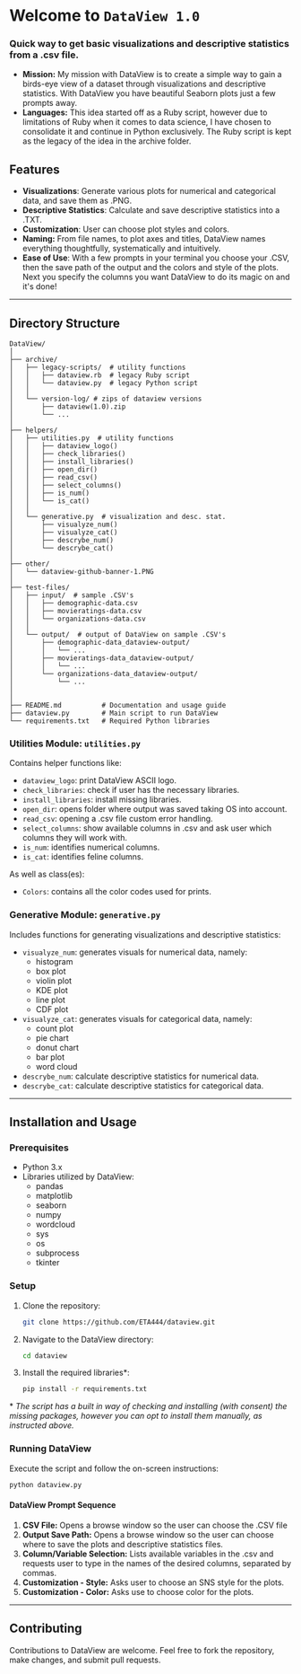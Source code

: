 # Welcome to `DataView 1.0`
### Quick way to get basic visualizations and descriptive statistics from a .csv file.

- **Mission:** My mission with DataView is to create a simple way to gain a birds-eye view of a dataset through visualizations and descriptive statistics. With DataView you have beautiful Seaborn plots just a few prompts away.
- **Languages:** This idea started off as a Ruby script, however due to limitations of Ruby when it comes to data science, I have chosen to consolidate it and continue in Python exclusively. The Ruby script is kept as the legacy of the idea in the archive folder.

## Features

- **Visualizations**: Generate various plots for numerical and categorical data, and save them as .PNG.
- **Descriptive Statistics**: Calculate and save descriptive statistics into a .TXT.
- **Customization**: User can choose plot styles and colors.
- **Naming:** From file names, to plot axes and titles, DataView names everything thoughtfully, systematically and intuitively.
- **Ease of Use**: With a few prompts in your terminal you choose your .CSV, then the save path of the output and the colors and style of the plots. Next you specify the columns you want DataView to do its magic on and it's done!

---
## Directory Structure

```
DataView/
│
├── archive/
│   ├── legacy-scripts/  # utility functions
│   │   ├── dataview.rb  # legacy Ruby script
│   │   └── dataview.py  # legacy Python script
│   │
│   └── version-log/ # zips of dataview versions 
│       ├── dataview(1.0).zip
│       └── ...
│
├── helpers/
│   ├── utilities.py  # utility functions
│   │   ├── dataview_logo()
│   │   ├── check_libraries()
│   │   ├── install_libraries()
│   │   ├── open_dir()
│   │   ├── read_csv()
│   │   ├── select_columns()
│   │   ├── is_num()
│   │   └── is_cat()
│   │
│   └── generative.py  # visualization and desc. stat.
│       ├── visualyze_num()
│       ├── visualyze_cat()
│       ├── descrybe_num()
│       └── descrybe_cat()
│
├── other/ 
│   └── dataview-github-banner-1.PNG 
│
├── test-files/
│   ├── input/  # sample .CSV's
│   │   ├── demographic-data.csv
│   │   ├── movieratings-data.csv
│   │   └── organizations-data.csv
│   │
│   └── output/  # output of DataView on sample .CSV's
│       ├── demographic-data_dataview-output/
│       │   └── ...
│       ├── movieratings-data_dataview-output/
│       │   └── ...
│       └── organizations-data_dataview-output/
│           └── ...
│
│
├── README.md          # Documentation and usage guide
├── dataview.py        # Main script to run DataView
└── requirements.txt   # Required Python libraries

```

### Utilities Module: `utilities.py`
Contains helper functions like: 
- `dataview_logo`: print DataView ASCII logo.
- `check_libraries`: check if user has the necessary libraries.
- `install_libraries`: install missing libraries.
- `open_dir`: opens folder where output was saved taking OS into account.
- `read_csv`: opening a .csv file custom error handling.
- `select_columns`: show available columns in .csv and ask user which columns they will work with.
- `is_num`: identifies numerical columns.
- `is_cat`: identifies feline columns.

As well as class(es):
- `Colors`: contains all the color codes used for prints.

### Generative Module: `generative.py`
Includes functions for generating visualizations and descriptive statistics:
- `visualyze_num`: generates visuals for numerical data, namely:
	- histogram
	- box plot
	- violin plot
	- KDE plot
	- line plot
	- CDF plot
- `visualyze_cat`: generates visuals for categorical data, namely:
	- count plot
	- pie chart
	- donut chart
	- bar plot
	- word cloud
- `descrybe_num`: calculate descriptive statistics for numerical data.
- `descrybe_cat`: calculate descriptive statistics for categorical data.

---
## Installation and Usage

### Prerequisites
- Python 3.x
- Libraries utilized by DataView:
	- pandas
	- matplotlib
	- seaborn
	- numpy
	- wordcloud
	- sys
	- os
	- subprocess
	- tkinter

### Setup
1. Clone the repository:
   ``` bash
   git clone https://github.com/ETA444/dataview.git
   ```
2. Navigate to the DataView directory:
   ```bash
   cd dataview
   ```
3. Install the required libraries*:
   ```bash
   pip install -r requirements.txt
   ```
\* *The script has a built in way of checking and installing (with consent) the missing packages, however you can opt to install them manually, as instructed above.*
### Running DataView
Execute the script and follow the on-screen instructions:
```bash
python dataview.py
```

#### DataView Prompt Sequence
1.  **CSV File:** Opens a browse window so the user can choose the .CSV file
2. **Output Save Path:** Opens a browse window so the user can choose where to save the plots and descriptive statistics files.
3. **Column/Variable Selection:** Lists available variables in the .csv and requests user to type in the names of the desired columns, separated by commas.
4. **Customization - Style:** Asks user to choose an SNS style for the plots.
5. **Customization - Color:** Asks use to choose color for the plots.

---
## Contributing
Contributions to DataView are welcome. Feel free to fork the repository, make changes, and submit pull requests.

